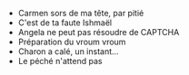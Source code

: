 - Carmen sors de ma tête, par pitié
- C'est de ta faute Ishmaël
- Angela ne peut pas résoudre de CAPTCHA
- Préparation du vroum vroum
- Charon a calé, un instant...
- Le péché n'attend pas